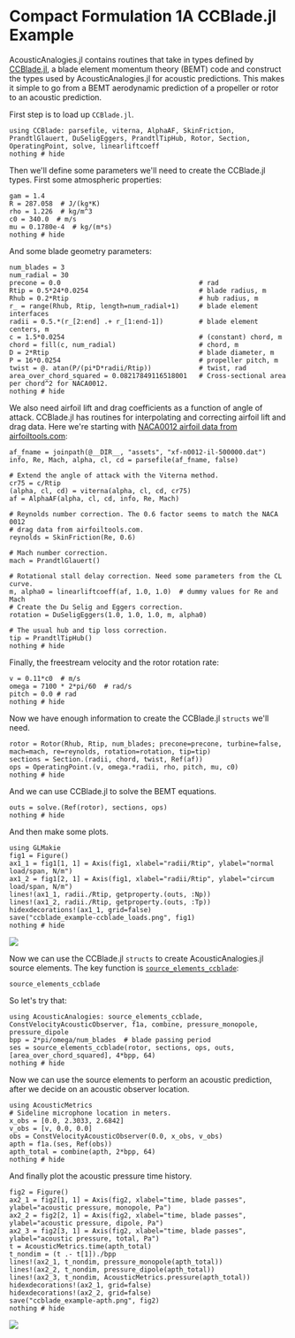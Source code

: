 # Compact Formulation 1A CCBlade.jl Example

AcousticAnalogies.jl contains routines that take in types defined by
[CCBlade.jl](https://github.com/byuflowlab/CCBlade.jl), a blade element
momentum theory (BEMT) code and construct the types
used by AcousticAnalogies.jl for acoustic predictions. This makes it simple to
go from a BEMT aerodynamic prediction of a propeller or rotor to an acoustic
prediction.

First step is to load up `CCBlade.jl`.

```@example first_example
using CCBlade: parsefile, viterna, AlphaAF, SkinFriction, PrandtlGlauert, DuSeligEggers, PrandtlTipHub, Rotor, Section, OperatingPoint, solve, linearliftcoeff
nothing # hide
```

Then we'll define some parameters we'll need to create the CCBlade.jl types.
First some atmospheric properties:
```@example first_example
gam = 1.4
R = 287.058  # J/(kg*K)
rho = 1.226  # kg/m^3
c0 = 340.0  # m/s
mu = 0.1780e-4  # kg/(m*s)
nothing # hide
```

And some blade geometry parameters:
```@example first_example
num_blades = 3
num_radial = 30
precone = 0.0                                   # rad
Rtip = 0.5*24*0.0254                            # blade radius, m
Rhub = 0.2*Rtip                                 # hub radius, m
r_ = range(Rhub, Rtip, length=num_radial+1)     # blade element interfaces
radii = 0.5.*(r_[2:end] .+ r_[1:end-1])         # blade element centers, m
c = 1.5*0.0254                                  # (constant) chord, m
chord = fill(c, num_radial)                     # chord, m
D = 2*Rtip                                      # blade diameter, m
P = 16*0.0254                                   # propeller pitch, m
twist = @. atan(P/(pi*D*radii/Rtip))            # twist, rad
area_over_chord_squared = 0.08217849116518001   # Cross-sectional area per chord^2 for NACA0012.
nothing # hide
```

We also need airfoil lift and drag coefficients as a function of angle of
attack. CCBlade.jl has routines for interpolating and correcting airfoil lift
and drag data. Here we're starting with [NACA0012 airfoil data from
airfoiltools.com](http://airfoiltools.com/polar/details?polar=xf-n0012-il-500000):
```@example first_example
af_fname = joinpath(@__DIR__, "assets", "xf-n0012-il-500000.dat")
info, Re, Mach, alpha, cl, cd = parsefile(af_fname, false)

# Extend the angle of attack with the Viterna method.
cr75 = c/Rtip
(alpha, cl, cd) = viterna(alpha, cl, cd, cr75)
af = AlphaAF(alpha, cl, cd, info, Re, Mach)

# Reynolds number correction. The 0.6 factor seems to match the NACA 0012
# drag data from airfoiltools.com.
reynolds = SkinFriction(Re, 0.6)

# Mach number correction.
mach = PrandtlGlauert()

# Rotational stall delay correction. Need some parameters from the CL curve.
m, alpha0 = linearliftcoeff(af, 1.0, 1.0)  # dummy values for Re and Mach
# Create the Du Selig and Eggers correction.
rotation = DuSeligEggers(1.0, 1.0, 1.0, m, alpha0)

# The usual hub and tip loss correction.
tip = PrandtlTipHub()
nothing # hide
```

Finally, the freestream velocity and the rotor rotation rate:
```@example first_example
v = 0.11*c0  # m/s
omega = 7100 * 2*pi/60  # rad/s
pitch = 0.0 # rad
nothing # hide
```
Now we have enough information to create the CCBlade.jl `structs` we'll need.

```@example first_example
rotor = Rotor(Rhub, Rtip, num_blades; precone=precone, turbine=false, mach=mach, re=reynolds, rotation=rotation, tip=tip)
sections = Section.(radii, chord, twist, Ref(af))
ops = OperatingPoint.(v, omega.*radii, rho, pitch, mu, c0)
nothing # hide
```

And we can use CCBlade.jl to solve the BEMT equations.
```@example first_example
outs = solve.(Ref(rotor), sections, ops)
nothing # hide
```

And then make some plots.
```@example first_example
using GLMakie
fig1 = Figure()
ax1_1 = fig1[1, 1] = Axis(fig1, xlabel="radii/Rtip", ylabel="normal load/span, N/m")
ax1_2 = fig1[2, 1] = Axis(fig1, xlabel="radii/Rtip", ylabel="circum load/span, N/m")
lines!(ax1_1, radii./Rtip, getproperty.(outs, :Np))
lines!(ax1_2, radii./Rtip, getproperty.(outs, :Tp))
hidexdecorations!(ax1_1, grid=false)
save("ccblade_example-ccblade_loads.png", fig1)
nothing # hide
```
![](ccblade_example-ccblade_loads.png)

Now we can use the CCBlade.jl `structs` to create AcousticAnalogies.jl source
elements. The key function is [`source_elements_ccblade`](@ref):
```@docs
source_elements_ccblade
```
So let's try that:
```@example first_example
using AcousticAnalogies: source_elements_ccblade, ConstVelocityAcousticObserver, f1a, combine, pressure_monopole, pressure_dipole
bpp = 2*pi/omega/num_blades  # blade passing period
ses = source_elements_ccblade(rotor, sections, ops, outs, [area_over_chord_squared], 4*bpp, 64)
nothing # hide
```

Now we can use the source elements to perform an acoustic prediction, after we
decide on an acoustic observer location.

```@example first_example
using AcousticMetrics
# Sideline microphone location in meters.
x_obs = [0.0, 2.3033, 2.6842]
v_obs = [v, 0.0, 0.0]
obs = ConstVelocityAcousticObserver(0.0, x_obs, v_obs)
apth = f1a.(ses, Ref(obs))
apth_total = combine(apth, 2*bpp, 64)
nothing # hide
```

And finally plot the acoustic pressure time history.
```@example first_example
fig2 = Figure()
ax2_1 = fig2[1, 1] = Axis(fig2, xlabel="time, blade passes", ylabel="acoustic pressure, monopole, Pa")
ax2_2 = fig2[2, 1] = Axis(fig2, xlabel="time, blade passes", ylabel="acoustic pressure, dipole, Pa")
ax2_3 = fig2[3, 1] = Axis(fig2, xlabel="time, blade passes", ylabel="acoustic pressure, total, Pa")
t = AcousticMetrics.time(apth_total)
t_nondim = (t .- t[1])./bpp
lines!(ax2_1, t_nondim, pressure_monopole(apth_total))
lines!(ax2_2, t_nondim, pressure_dipole(apth_total))
lines!(ax2_3, t_nondim, AcousticMetrics.pressure(apth_total))
hidexdecorations!(ax2_1, grid=false)
hidexdecorations!(ax2_2, grid=false)
save("ccblade_example-apth.png", fig2)
nothing # hide
```
![](ccblade_example-apth.png)
